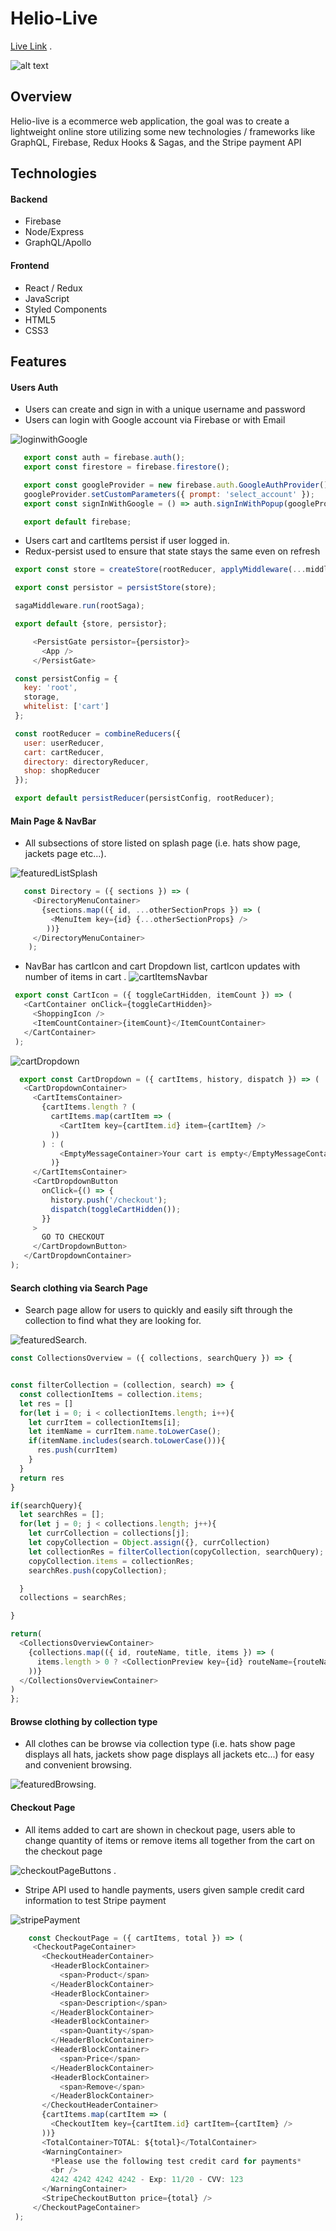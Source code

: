 # Helio-Live

[Live Link](https://helio-live.herokuapp.com/) . 
  
    
    
![alt text](https://github.com/jbotoro/markdown_images/blob/master/splash_page.png)


## Overview

Helio-live is a ecommerce web application, the goal was to create a lightweight online store utilizing some new technologies / frameworks like GraphQL, Firebase, Redux Hooks & Sagas, and the Stripe payment API


## Technologies 
 
#### Backend
  * Firebase
  * Node/Express
  * GraphQL/Apollo
  
#### Frontend
  * React / Redux
  * JavaScript
  * Styled Components
  * HTML5
  * CSS3
  
## Features
 
#### Users Auth
   * Users can create and sign in with a unique username and password
   * Users can login with Google account via Firebase or with Email
   
   ![loginwithGoogle](https://github.com/jbotoro/markdown_images/blob/master/googleLoginHelio.gif)
   
   ``` javascript
      export const auth = firebase.auth();
      export const firestore = firebase.firestore();

      export const googleProvider = new firebase.auth.GoogleAuthProvider();
      googleProvider.setCustomParameters({ prompt: 'select_account' });
      export const signInWithGoogle = () => auth.signInWithPopup(googleProvider);

      export default firebase;
   
   ```
   
   * Users cart and cartItems persist if user logged in.
   * Redux-persist used to ensure that state stays the same even on refresh
   
   ``` javascript
    export const store = createStore(rootReducer, applyMiddleware(...middlewares))

    export const persistor = persistStore(store);

    sagaMiddleware.run(rootSaga);

    export default {store, persistor};
   ```
   
   
   ``` javascript
        <PersistGate persistor={persistor}>
          <App />
        </PersistGate>
   
   ```
   
   
   ``` javascript
    const persistConfig = {
      key: 'root',
      storage,
      whitelist: ['cart']
    };

    const rootReducer = combineReducers({
      user: userReducer,
      cart: cartReducer,
      directory: directoryReducer,
      shop: shopReducer
    });

    export default persistReducer(persistConfig, rootReducer);
   ```
   
   
 
#### Main Page & NavBar
   * All subsections of store listed on splash page (i.e. hats show page, jackets page etc...). 
     
     
   ![featuredListSplash](https://github.com/jbotoro/markdown_images/blob/master/splash_page.png)
   ``` javascript
      const Directory = ({ sections }) => (
        <DirectoryMenuContainer>
          {sections.map(({ id, ...otherSectionProps }) => (
            <MenuItem key={id} {...otherSectionProps} />
           ))}
        </DirectoryMenuContainer>
       );
   ```
   * NavBar has cartIcon and cart Dropdown list, cartIcon updates with number of items in cart . 
   ![cartItemsNavbar](https://github.com/jbotoro/markdown_images/blob/master/cart_icon.png)
   ``` javascript
    export const CartIcon = ({ toggleCartHidden, itemCount }) => (
      <CartContainer onClick={toggleCartHidden}>
        <ShoppingIcon />
        <ItemCountContainer>{itemCount}</ItemCountContainer>
      </CartContainer>
    );
   ```
   
   ![cartDropdown](https://github.com/jbotoro/markdown_images/blob/master/cart_dropdown.png)
   
   ``` javascript
     export const CartDropdown = ({ cartItems, history, dispatch }) => (
      <CartDropdownContainer>
        <CartItemsContainer>
          {cartItems.length ? (
            cartItems.map(cartItem => (
              <CartItem key={cartItem.id} item={cartItem} />
            ))
          ) : (
              <EmptyMessageContainer>Your cart is empty</EmptyMessageContainer>
            )}
        </CartItemsContainer>
        <CartDropdownButton
          onClick={() => {
            history.push('/checkout');
            dispatch(toggleCartHidden());
          }}
        >
          GO TO CHECKOUT
        </CartDropdownButton>
      </CartDropdownContainer>
  );
   
   ```


#### Search clothing via Search Page

  

  * Search page allow for users to quickly and easily sift through the collection to find what they are looking for.
  
  ![featuredSearch](https://github.com/jbotoro/markdown_images/blob/master/searchhelio.gif). 
  
  ``` javascript
  const CollectionsOverview = ({ collections, searchQuery }) => {


  const filterCollection = (collection, search) => {
    const collectionItems = collection.items;
    let res = []
    for(let i = 0; i < collectionItems.length; i++){
      let currItem = collectionItems[i];
      let itemName = currItem.name.toLowerCase();
      if(itemName.includes(search.toLowerCase())){
        res.push(currItem)
      }
    }
    return res
  }

  if(searchQuery){
    let searchRes = [];
    for(let j = 0; j < collections.length; j++){
      let currCollection = collections[j];
      let copyCollection = Object.assign({}, currCollection)
      let collectionRes = filterCollection(copyCollection, searchQuery);
      copyCollection.items = collectionRes;
      searchRes.push(copyCollection);

    }
    collections = searchRes;

  }
  
  return(
    <CollectionsOverviewContainer>
      {collections.map(({ id, routeName, title, items }) => (
        items.length > 0 ? <CollectionPreview key={id} routeName={routeName} title={title} items={items} /> : null
      ))}
    </CollectionsOverviewContainer>
  )
};
  
  ```
     
   
#### Browse clothing by collection type

  * All clothes can be browse via collection type (i.e. hats show page displays all hats, jackets show page displays all jackets etc...) for easy and convenient browsing.  
  
  ![featuredBrowsing](https://github.com/jbotoro/markdown_images/blob/master/featuredbrowsinghelio.gif).  
  
     
             
#### Checkout Page  
 

   * All items added to cart are shown in checkout page, users able to change quantity of items or remove items all together  from the cart on the checkout page 
     
     
   ![checkoutPageButtons](https://github.com/jbotoro/markdown_images/blob/master/checkout_screen.png) . 
   
     
     
   * Stripe API used to handle payments, users given sample credit card information to test Stripe payment 
     
     
   ![stripePayment](https://github.com/jbotoro/markdown_images/blob/master/stripe_checkout.png)
   
   
   ``` javascript
       const CheckoutPage = ({ cartItems, total }) => (
        <CheckoutPageContainer>
          <CheckoutHeaderContainer>
            <HeaderBlockContainer>
              <span>Product</span>
            </HeaderBlockContainer>
            <HeaderBlockContainer>
              <span>Description</span>
            </HeaderBlockContainer>
            <HeaderBlockContainer>
              <span>Quantity</span>
            </HeaderBlockContainer>
            <HeaderBlockContainer>
              <span>Price</span>
            </HeaderBlockContainer>
            <HeaderBlockContainer>
              <span>Remove</span>
            </HeaderBlockContainer>
          </CheckoutHeaderContainer>
          {cartItems.map(cartItem => (
            <CheckoutItem key={cartItem.id} cartItem={cartItem} />
          ))}
          <TotalContainer>TOTAL: ${total}</TotalContainer>
          <WarningContainer>
            *Please use the following test credit card for payments*
            <br />
            4242 4242 4242 4242 - Exp: 11/20 - CVV: 123
          </WarningContainer>
          <StripeCheckoutButton price={total} />
        </CheckoutPageContainer>
    );
   
   ```